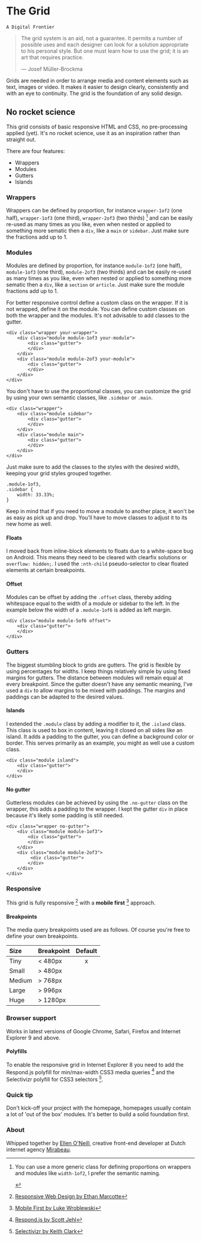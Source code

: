 # The Grid
`A Digital Frontier`

> The grid system is an aid, not a guarantee. It permits a number of possible uses and each designer can look for a solution appropriate to his personal style. But one must learn how to use the grid; it is an art that requires practice.
>
> — Josef Müller-Brockma

Grids are needed in order to arrange media and content elements such as text, images or video. It makes it easier to design clearly, consistently and with an eye to continuity. The grid is the foundation of any solid design.

## No rocket science
This grid consists of basic responsive HTML and CSS, no pre-processing applied (yet). It's no rocket science, use it as an inspiration rather than straight out.

There are four features:

- Wrappers
- Modules
- Gutters
- Islands

### Wrappers
Wrappers can be defined by proportion, for instance `wrapper-1of2` (one half), `wrapper-1of3` (one third), `wrapper-2of3` (two thirds) [^1] and can be easily re-used as many times as you like, even when nested or applied to something more sematic then a `div`, like a `main` or `sidebar`. Just make sure the fractions add up to 1.

[^1]: You can use a more generic class for defining proportions on wrappers and modules like `width-1of2`, I prefer the semantic naming. 

    <div class="wrapper">
        <div class="module island">
            <div class="gutter">
            </div>
        </div>
    </div>

### Modules
Modules are defined by proportion, for instance `module-1of2` (one half), `module-1of3` (one third), `module-2of3` (two thirds) and can be easily re-used as many times as you like, even when nested or applied to something more sematic then a `div`, like a `section` or `article`. Just make sure the module fractions add up to 1.

For better responsive control define a custom class on the wrapper. If it is not wrapped, define it on the module. You can define custom classes on both the wrapper and the modules. It's not advisable to add classes to the gutter.

    <div class="wrapper your-wrapper">
        <div class="module module-1of3 your-module">
            <div class="gutter">
            </div>
        </div>
        <div class="module module-2of3 your-module">
            <div class="gutter">
            </div>
        </div>
    </div>  
    
You don't have to use the proportional classes, you can customize the grid by using your own semantic classes, like `.sidebar` or `.main`.

    <div class="wrapper">
        <div class="module sidebar">
            <div class="gutter">
            </div>
        </div>
        <div class="module main">
            <div class="gutter">
            </div>
        </div>
    </div>

Just make sure to add the classes to the styles with the desired width, keeping your grid styles grouped together.

    .module-1of3,
    .sidebar {
        width: 33.33%;
    }

Keep in mind that if you need to move a module to another place, it won't be as easy as pick up and drop. You'll have to move classes to adjust it to its new home as well.

#### Floats
I moved back from inline-block elements to floats due to a white-space bug on Android. This means they need to be cleared with clearfix solutions or `overflow: hidden;`. I used the `:nth-child` pseudo-selector to clear floated elements at certain breakpoints.

#### Offset
Modules can be offset by adding the `.offset` class, thereby adding whitespace equal to the width of a module or sidebar to the left. In the example below the width of a `.module-1of6` is added as left margin.

    <div class="module module-5of6 offset">
        <div class="gutter">
        </div>
    </div>

### Gutters
The biggest stumbling block to grids are gutters. The grid is flexible by using percentages for widths. I keep things relatively simple by using fixed margins for gutters. The distance between modules will remain equal at every breakpoint. Since the gutter doesn't have any semantic meaning, I've used a `div` to allow margins to be mixed with paddings. The margins and paddings can be adapted to the desired values.

#### Islands
I extended the `.module` class by adding a modifier to it, the `.island` class. This class is used to box in content, leaving it closed on all sides like an island. It adds a padding to the gutter, you can define a background color or border. This serves primarily as an example, you might as well use a custom class.

    <div class="module island">
        <div class="gutter">
        </div>
    </div>

#### No gutter
Gutterless modules can be achieved by using the `.no-gutter` class on the wrapper, this adds a padding to the wrapper. I kept the gutter `div` in place because it's likely some padding is still needed.

    <div class="wrapper no-gutter">
        <div class="module module-1of3">
        	<div class="gutter">
        	</div>
        </div>
        <div class="module module-2of3">
        	 <div class="gutter">
        	</div>	        
        </div>
    </div>

### Responsive
This grid is fully responsive [^2] with a __mobile first__ [^3] approach. 

[^2]: [Responsive Web Design by Ethan Marcotte](http://www.abookapart.com/products/responsive-web-design)  
[^3]: [Mobile First by Luke Wroblewski](http://www.abookapart.com/products/mobile-first)

#### Breakpoints
The media query breakpoints used are as follows. Of course you're free to define your own breakpoints.

Size   | Breakpoint | Default
:----- | :--------- | :-----:
Tiny   | < 480px    | x
Small  | > 480px    | 
Medium | > 768px    | 
Large  | > 996px    | 
Huge   | > 1280px   | 

### Browser support
Works in latest versions of Google Chrome, Safari, Firefox and Internet Explorer 9 and above.

#### Polyfills
To enable the responsive grid in Internet Explorer 8 you need to add the Respond.js polyfill for min/max-width CSS3 media queries [^4] and the Selectivizr polyfill for CSS3 selectors [^5].

[^4]: [Respond.js by Scott Jehl](https://github.com/scottjehl/Respond) 
[^5]: [Selectivizr by Keith Clark](http://selectivizr.com) 

### Quick tip
Don't kick-off your project with the homepage, homepages usually contain a lot of 'out of the box' modules. It's better to build a solid foundation first.

### About
Whipped together by [Ellen O'Neill](http://twitter.com/eliun), creative front-end developer at Dutch internet agency [Mirabeau](http://www.mirabeau.nl).
